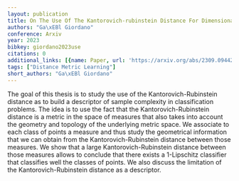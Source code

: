 ```yaml
---
layout: publication
title: On The Use Of The Kantorovich-rubinstein Distance For Dimensionality Reduction
authors: "Ga\xEBl Giordano"
conference: Arxiv
year: 2023
bibkey: giordano2023use
citations: 0
additional_links: [{name: Paper, url: 'https://arxiv.org/abs/2309.09442'}]
tags: ["Distance Metric Learning"]
short_authors: "Ga\xEBl Giordano"
---
```

The goal of this thesis is to study the use of the Kantorovich-Rubinstein
distance as to build a descriptor of sample complexity in classification
problems. The idea is to use the fact that the Kantorovich-Rubinstein distance
is a metric in the space of measures that also takes into account the geometry
and topology of the underlying metric space. We associate to each class of
points a measure and thus study the geometrical information that we can obtain
from the Kantorovich-Rubinstein distance between those measures. We show that a
large Kantorovich-Rubinstein distance between those measures allows to conclude
that there exists a 1-Lipschitz classifier that classifies well the classes of
points. We also discuss the limitation of the Kantorovich-Rubinstein distance
as a descriptor.